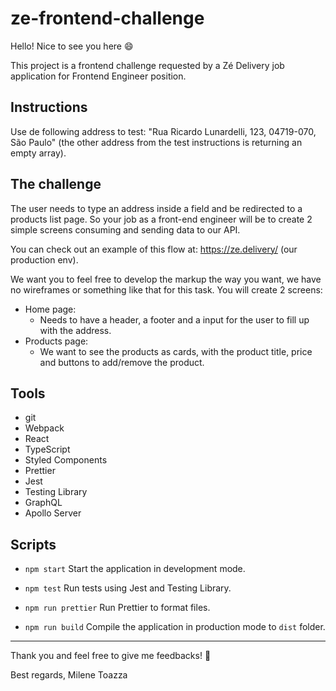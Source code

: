 # ze-frontend-challenge

Hello! Nice to see you here :smile:

This project is a frontend challenge requested by a Zé Delivery job application for Frontend Engineer position.

## Instructions

Use de following address to test: "Rua Ricardo Lunardelli, 123, 04719-070, São Paulo" (the other address from the test instructions is returning an empty array).

## The challenge

The user needs to type an address inside a field and be redirected to a products list page. So your job as a front-end engineer will be to create 2 simple screens consuming and sending data to our API.

You can check out an example of this flow at: https://ze.delivery/ (our production env).

We want you to feel free to develop the markup the way you want, we have no wireframes or something like that for this task. You will create 2 screens:

- Home page:
  - Needs to have a header, a footer and a input for the user to fill up with the address.
- Products page:
  - We want to see the products as cards, with the product title, price and buttons to add/remove the product.

## Tools

- git
- Webpack
- React
- TypeScript
- Styled Components
- Prettier
- Jest
- Testing Library
- GraphQL
- Apollo Server

## Scripts

- `npm start`
Start the application in development mode.

- `npm test`
Run tests using Jest and Testing Library.

- `npm run prettier`
Run Prettier to format files.

- `npm run build`
Compile the application in production mode to `dist` folder.

- - -

Thank you and feel free to give me feedbacks! :rocket:

Best regards,
Milene Toazza
